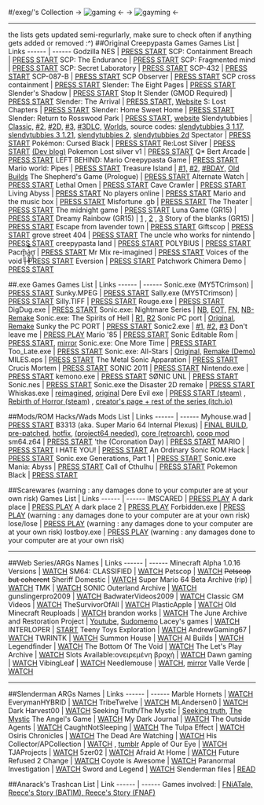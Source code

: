 #/exeg/'s Collection
-> ![gaming](https://files.catbox.moe/2kygql.png) <-
-> ![gayming](https://cdn.discordapp.com/attachments/622592283598127104/1065383789464928287/exegtanmain_1.png) <-

------------------------------------------------------------------------------------------------------------------------------------------------------
the lists gets updated semi-regurlarly, make sure to check often if anything gets added or removed :^)
##Original Creepypasta Games
Games List | Links
------ | ------
Godzilla NES | [PRESS START](https://gamejolt.com/games/godzilla/265180)
SCP: Containment Breach | [PRESS START](https://www.scpcbgame.com/)
SCP: The Endurance | [PRESS START](https://gamejolt.com/games/scp-the-endurance/358318)
SCP: Fragmented mind | [PRESS START](https://store.steampowered.com/app/1184790/SCP_Fragmented_Minds/)
SCP: Secret Laboratory | [PRESS START](https://store.steampowered.com/app/700330/SCP_Secret_Laboratory/)
SCP-432 | [PRESS START](https://archive.org/details/scp-432-skymidnight)
SCP-087-B | [PRESS START](https://www.scpcbgame.com/scp-087-b.html)
SCP Observer | [PRESS START](https://store.steampowered.com/app/1738710/SCP_Observer/)
SCP cross containment | [PRESS START](https://gamejolt.com/games/crosscontainment/551075 )
Slender: The Eight Pages | [PRESS START](https://slendergames.wordpress.com/2014/04/27/mf-link-slender-the-eight-pages-all-version/)
Slender's Shadow | [PRESS START](https://marcsteene.itch.io/slendermans-shadow)
Stop It Slender (GMOD Required) | [PRESS START](https://steamcommunity.com/sharedfiles/filedetails/?id=171728689)
Slender: The Arrival | [PRESS START,](https://store.steampowered.com/app/252330/Slender_The_Arrival) [Website](https://www.slenderarrival.com)
S: Lost Chapters | [PRESS START](https://store.steampowered.com/app/2506890/S_Lost_Chapters/)
Slender: Home Sweet Home | [PRESS START](https://gamejolt.com/games/slender-home-sweet-home/788200)
Slender: Return to Rosswood Park | [PRESS START](https://gamejolt.com/games/slender_returntorosswood/826508), [website](https://rosswoodparkservices.com/)
Slendytubbies | [Classic,](https://files.catbox.moe/yx2ew1.rar) [#2,](http://zeoworks.com/games/Slendytubbies2.html) [#2D,](http://zeoworks.com/games/Slendytubbies2D.html) [#3,](http://zeoworks.com/games/Slendytubbies3.html) [#3DLC,](http://zeoworks.com/games/Slendytubbies3C4.html) [Worlds](https://zeoworks.com/games/SlendytubbiesWorlds.html), source codes: [slendytubbies 3 1.17](https://drive.google.com/file/d/1gml41vNnW7jqc_HEfvmEXy6jDUMtCGD0/view?pli=1), [slendytubbies 3 1.21](https://drive.google.com/file/d/1IYKY_SHtUANbDfNHwmsLUp887oi19GAO/view), [slendytubbies 2](https://drive.google.com/file/d/1Mq3xhMzBNeim0uPgvSmyc_DZA3YNdDBO/view), [slendytubbies 2d](https://drive.google.com/file/d/1nwQFyY0yFR8cupt8BUL5L96ZNi2M67Em/view)
Spectator | [PRESS START](https://store.steampowered.com/app/2132450/Spectator/)
Pokémon: Cursed Black | [PRESS START](https://www.mediafire.com/file/lld8vxtjdhi3z07/Pok%25C3%25A9mon_Cursed_Black_Release_1.0.zip/file)
Re:Lost Silver | [PRESS START](https://www.mediafire.com/file/6eaygo0wqet0af5/ReLostSilver_1.3.3.zip/file) [(Dev blog)](https://tohjofalls.net/)
Pokemon Lost silver v1 | [PRESS START](https://archive.org/details/pokemon-lost-silver-v-1)
Q* Bert Arcade | [PRESS START](https://gamejolt.com/games/hilbert/770953)
LEFT BEHIND: Mario Creepypasta Game | [PRESS START](https://gamejolt.com/games/LEFT-BEHIND/684380)
Mario world: Pipes | [PRESS START](https://gamejolt.com/games/PIPES/834607)
Treasure Island | [#1,](https://gamejolt.com/games/treasureislandofficial/222994) [#2,](https://gamejolt.com/games/OblitusCasa/356260) [#BDAY,](https://gamejolt.com/games/fnatianniversary/510774) [Old Builds](https://gamejolt.com/games/old-fnati/507403)
The Shepherd's Game (Prologue) | [PRESS START](https://www.dropbox.com/s/6sic8iv1uxna4xq/The_Shepherd_Game%20(Windows).zip?dl=0)
Alternate Watch | [PRESS START](https://tesseron.itch.io/alternate-watch)
Lethal Omen | [PRESS START](https://alpine-arts.itch.io/lethal-omen)
Cave Crawler | [PRESS START](https://store.steampowered.com/app/2282480/Cave_Crawler/)
Living Abyss | [PRESS START](https://rain3.itch.io/living-abyss)
No players online | [PRESS START](https://papercookies.itch.io/no-players-online)
Mario and the music box | [PRESS START](https://ari-games.com/downloads.html)
Misfortune .gb | [PRESS START](https://misfortune-dot-gb.webs.com/game-download)
The Theater | [PRESS START](https://newa-studios.itch.io/thetheater)
The midnight game | [PRESS START](https://www.indiedb.com/games/the-midnight-game)
Luna Game (GR15) | [PRESS START](https://archive.org/download/LunaGame)
Dreamy Rainbow  (GR15) | [1](http://www.mediafire.com/?jy3n64jl6jnua4a) , [2](http://www.mediafire.com/?l4sn99ilbxhunac) , [3](http://www.mediafire.com/?2zyzkk31eg2ufk5)
Story of the blanks (GR15) | [PRESS START](https://www.newgrounds.com/portal/view/573755)
Escape from lavender town | [PRESS START](https://adriendittrick.itch.io/eflt)
Giftscop | [PRESS START](https://giftscop.com/)
grove street 404 | [PRESS START](https://libertycity.net/files/gta-san-andreas/184252-grove-street-404.html)
The uncle who works for nintendo | [PRESS START](https://ztul.itch.io/the-uncle-who-works-for-nintendo)
creepypasta land | [PRESS START](https://gamejolt.com/games/creepypasta-land/40233)
POLYBIUS | [PRESS START](https://store.steampowered.com/app/906120/POLYBIUS/)
Pacm̬̦̩̹̌͢a̪͓̮̼͍̗͑̿ͫn̛̥͈ͅ | [PRESS START](https://berickcook.itch.io/pacman)
Mr Mix re-imagined | [PRESS START](https://gamejolt.com/games/MRMIX/827664)
Voices of the void | [PRESS START](https://mrdrnose.itch.io/votv)
Eversion | [PRESS START](https://store.steampowered.com/app/33680/eversion/)
Patchwork Chimera Demo | [PRESS START](https://mega.nz/file/FeNGAJjL#tu9BCMYG0t2SbNbjaHJmPj_AGc-rOpMs8TeeiIESIDY)

##.exe Games
Games List | Links
------ | ------
Sonic.exe (MY5TCrimson) | [PRESS START](https://gamejolt.com/games/sonic-exe-the-game/16239)
Sunky.MPEG | [PRESS START](https://gamejolt.com/games/sunky-mpeg/78243) 
Sally.exe (MY5TCrimson) | [PRESS START](https://gamejolt.com/games/sally-exe-the-game/20920)
Silly.TIFF | [PRESS START](https://gamejolt.com/games/silly-tiff/78244)
Rouge.exe | [PRESS START](https://gamejolt.com/games/rouge-exe/164505)
DigDug.exe | [PRESS START](https://gamejolt.com/games/DigDugexe/712475)
Sonic.exe: Nightmare Series | [NB,](https://gamejolt.com/games/sonic-exe-nightmare-beginning/229832) [EOT,](https://gamejolt.com/games/SallyTitle_QuickLS_/258884) [FN,](https://gamejolt.com/games/UIM_JKP_3_O/562651) [NB-Remake](https://gamejolt.com/games/NBR_UIM/516580)
Sonic.exe: The Spirits of Hell | [R1,](https://gamejolt.com/games/SonicExeTSOH/306847) [R2](https://gamejolt.com/games/SonicExeTSOH2/376138)
Sonic PC port | [Original,](https://www.mediafire.com/file/x4d0cssi6k256nx/sonic-pcport-patch.exe/file) [Remake](https://gamejolt.com/games/PCPORTREMAKE/527553)
Sunky the PC PORT | [PRESS START](https://gamejolt.com/games/sunky-the-pc-port/680198)
Sonic2.exe | [#1,](https://gamejolt.com/games/sonic2-exe-the-game/21631) [#2,](https://gamejolt.com/games/sunshine-exe-sonic2-exe-part-ii-the-game/22071) [#3](https://gamejolt.com/games/insanity-exe-sonic2-exe-part-iii-the-game-full-version/23138)
Don't leave me | [PRESS PLAY](https://gamejolt.com/games/dontleaveme/484334)
Mario '85 | [PRESS START](https://gamejolt.com/games/lucas/667036)
Sonic Editable Rom | [PRESS START](https://gamejolt.com/games/soniceditrom/830784), [mirror](https://files.catbox.moe/evb47y.zip)
Sonic.exe: One More Time | [PRESS START](https://gamejolt.com/games/Sonic-Exe-One-More-Time/642613)
Too_Late.exe | [PRESS START](https://gamejolt.com/games/Too_Late_exe/691749)
Sonic.exe: All-Stars | [Original,](https://gamejolt.com/games/SonicAllStarsWIDE/659841) [Remake (Demo)](https://gamejolt.com/games/hbc/430341)
MILES.eps | [PRESS START](https://gamejolt.com/games/miles_eps/769114)
The Metal Sonic Apparation | [PRESS START](https://gamejolt.com/games/MetalSonicApparation/642830)
Crucis Mortem | [PRESS START](https://gamejolt.com/games/crucis_mortem/769410)
SONIC 2011 | [PRESS START](https://gamejolt.com/games/sonic/783884)
Nintendo.exe | [PRESS START](https://gamejolt.com/games/nintendoexe/245013)
kemono.exe | [PRESS START](https://gamejolt.com/games/kemono/245965)
SØNIC UNL | [PRESS START](https://gamejolt.com/games/s0nicUNL/761095)
Sonic.nes | [PRESS START](https://gamejolt.com/games/sonicnes/672383)
Sonic.exe the Disaster 2D remake | [PRESS START](https://gamejolt.com/games/disaster2dr/780541)
Whiskas.exe | [reimagined](https://gamejolt.com/games/rewhiskasexe/634410), [original](https://gamejolt.com/games/WhiskasAreBack/475377)
Dere Evil exe | [PRESS START (steam)](https://store.steampowered.com/app/871950/DERE_EVIL_EXE/) , [Rebirth of Horror (steam)](https://store.steampowered.com/app/1597110/DERE_EXE_Rebirth_of_Horror/) , [creator's page + rest of the series (itch.io)](https://appsir.itch.io/)

##Mods/ROM Hacks/Wads
Mods List | Links
------ | ------
Myhouse.wad | [PRESS START](https://www.doomworld.com/forum/topic/134292-myhousewad/)
B3313 (aka. Super Mario 64 Internal Plexus) | [FINAL BUILD](https://drive.google.com/file/d/1h10_fmQQnKlVdIDJVALAWfoNFcpDyLF_/view), [pre-patched](https://www.mediafire.com/file/lulcro39ubyonnx/b3313_unabandoned.zip/file), [hotfix](https://benedani.xyz/files/bee/tweaked/B3313_unabandoned_a1.bps), [(project64 needed)](https://www.pj64-emu.com/), [core (retroarch)](https://www.mediafire.com/file/xzjtvnk7x9f1bs8/parallel_n64_libretro.dll/file), [coop mod](https://files.catbox.moe/n78wss.zip)
sm64.z64 | [PRESS START](https://romhacking.com/hack/sm64.z64)
'the (Coronation Day) | [PRESS START](https://www.smwcentral.net/?p=section&a=details&id=13017)
MARIO | [PRESS START](https://bin.smwcentral.net/36667/MARIO%20(1).zip)
I HATE YOU! | [PRESS START](https://www.smwcentral.net/?p=section&a=details&id=13943)
An Ordinary Sonic ROM Hack | [PRESS START](https://shc-dist.lostsig.co/downloads/compo2013/[SHC2013]%20[compo2013]%201%20-%20An%20Ordinary%20Sonic%20ROM%20Hack%20-%20By%20Cinossu.bin)
Sonic.exe Generations, Part 1 | [PRESS START](https://gamebanana.com/mods/363428)
Sonic.exe Mania: Abyss | [PRESS START](https://gamebanana.com/mods/47966)
Call of Cthulhu | [PRESS START](http://smwdb.me/db/a/a0a9d007669c8b674162dad58e02b12e1720b528/)
Pokemon Black | [PRESS START](https://www.romhacking.net/hacks/4577)

##Scarewares
(warning : any damages done to your computer are at your own risk)
Games List | Links
------ | ------
IMSCARED | [PRESS PLAY](https://store.steampowered.com/app/429720/IMSCARED/)
A dark place | [PRESS PLAY](https://xerstudios.itch.io/a-dark-place)
A dark place 2 | [PRESS PLAY](https://xerstudios.itch.io/a-dark-place-2)
Forbidden.exe | [PRESS PLAY](https://www.kloonigames.com/blog/games/forbidden_exe) (warning : any damages done to your computer are at your own risk)
lose/lose | [PRESS PLAY](http://www.stfj.net/art/2009/loselose/) (warning : any damages done to your computer are at your own risk)
lostboy.exe | [PRESS PLAY](https://www.mediafire.com/file/cat1hbm3ku3z9t1/lostboy.rar/file) (warning : any damages done to your computer are at your own risk)



------------------------------------------------------------------------------------------------------------------------------------------------------
##Web Series/ARGs
Names | Links
------ | ------
Minecraft Alpha 1.0.16 Versions | [WATCH](https://www.youtube.com/@MinecraftAlphaVersions)
SM64: CLASSIFIED | [WATCH](https://youtube.com/playlist?list=PLAqjcQHqLvgC3_Y1K-N7Hhp7_ZSTbXg0A)
Petscop | [WATCH](https://www.youtube.com/@Petscop)
~~Petscop but coherent~~ Sheriff Domestic | [WATCH](https://www.youtube.com/@SheriffDomestic)
Super Mario 64 Beta Archive (rip) | [WATCH](https://www.youtube.com/@SM64BA)
TMK | [WATCH](https://www.youtube.com/playlist?list=PL-OuhtW42_qmC4yzIuLsI4RQnE8SvQucp)
SONIC Outerland Archive | [WATCH](https://www.youtube.com/@sonicouterland)
gunslingerpro2009 | [WATCH](https://youtube.com/@gunslingerpro-qi3sx)
BadwaterVideos2009 | [WATCH](https://youtube.com/@BadwaterVideos2009)
Classic GM Videos | [WATCH](https://youtube.com/@classicgmvideos4221)
TheSurvivorOfAll  | [WATCH](https://youtube.com/@thesurvivorofall1890)
PlasticApple | [WATCH](https://youtube.com/@PlasticApple2011)
Old Minecraft Reuploads | [WATCH](https://youtube.com/@oldminecraftreuploads793)
brandon works | [WATCH](https://youtube.com/@brandonworks6443)
The June Archive and Restoration Project | [Youtube,](https://youtube.com/@JuneFlipArchive) [Sudomemo](https://www.sudomemo.net/user/5217F8507F2D3216@DSi)
Lacey's games | [WATCH](https://www.youtube.com/playlist?list=PLPCT6_j9_XHZQozvoPbOBXre1Oxme38Rc)
INTERLOPER | [START](https://www.youtube.com/playlist?list=PL6ywVNnt0-OpbUDztGZd7n6QjtADOTXY-)
Teeny Toys Exploration | [WATCH](https://youtube.com/@TeenyToysExploration)
AndrewGaming67 | [WATCH](https://youtube.com/@andrewgaming6751)
TWRINTK | [WATCH](https://youtube.com/@twrintk9487)
Summon House | [WATCH](https://youtube.com/@summonhouse9830)
AI Builds | [WATCH](https://youtube.com/@AIBuilds)
Legendfinder | [WATCH](https://youtube.com/@legendfinder)
The Bottom Of The Void | [WATCH](https://youtube.com/@unintelligible-synapse)
The Let's Play Archive | [WATCH](https://youtube.com/@tlpa)
Slots Available:ονειρεμένη βροχή | [WATCH](https://youtube.com/@theologicorpse)
Dawn gaming | [WATCH](https://youtube.com/@dawngaming7190)
VibingLeaf | [WATCH](https://www.youtube.com/@VibingLeaf/videos)
Needlemouse | [WATCH](https://www.youtube.com/watch?v=vTpmyDePd9k), [mirror](https://mega.nz/file/fPZCjRRS#N3BtVGEjw1bEuBjSQHu8R9UbuGYzcdONDqyGVVTihU8)
Valle Verde | [WATCH](https://www.youtube.com/@-Alluvium-/videos)

------------------------------------------------------------------------------------------------------------------------------------------------------
##Slenderman ARGs
Names | Links
------ | ------
Marble Hornets | [WATCH](https://www.youtube.com/user/MarbleHornets)
EverymanHYBRID | [WATCH](https://www.youtube.com/user/EverymanHYBRID)
TribeTwelve | [WATCH](https://www.youtube.com/user/TribeTwelve)
MLAndersen0 | [WATCH](https://www.youtube.com/user/MLAndersen0)
Dark Harvest00 | [WATCH](https://www.youtube.com/user/DarkHarvest00)
Seeking Truth/The Mystic | [Seeking truth](http://openthedoorandyouwillfindme.blogspot.com/), [The Mystic](http://helpingthosehelpthemselves.blogspot.com/)
The Angel's Game | [WATCH](https://www.youtube.com/@theoriginalaliendude)
My Dark Journal | [WATCH](https://www.youtube.com/user/MyDarkJournal)
The Outside Agents | [WATCH](https://www.youtube.com/@theoutsideagents)
CaughtNotSleeping | [WATCH](https://www.youtube.com/user/CaughtNotSleeping)
The Tulpa Effect | [WATCH](https://www.youtube.com/user/tulpaeffect)
Osiris Chronicles | [WATCH](https://www.youtube.com/user/OsirisChronicles)
The Dead Are Watching | [WATCH](https://www.youtube.com/user/TheDeadAreWatching)
His Collector/APCollection | [WATCH](https://www.youtube.com/@APCollection) , [tumblr](https://hiscollector.tumblr.com/)
Apple of Our Eye | [WATCH](https://www.youtube.com/@AppleOfOurEye)
TJAProjects | [WATCH](https://www.youtube.com/user/TJAProjects)
5zer02 | [WATCH](https://www.youtube.com/user/5zer02)
Afraid At Home | [WATCH](https://www.youtube.com/afraidathome)
Future Refused 2 Change | [WATCH](https://www.youtube.com/@FutureRefused2Change/)
Coyote is Awesome | [WATCH](https://www.youtube.com/@CoyoteIsAwesome)
Paranormal Investigation | [WATCH](https://www.youtube.com/@smartsy1)
Sword and Legend | [WATCH](https://www.deviantart.com/ladymasquerade/gallery/37300110/swordandlegend)
Slenderman files | [READ](https://web.archive.org/web/20221130104717/http://www.slendermanfiles.org/home/)
































































































































































##Anarack's Trashcan
List | Link
------ | ------
Games involved: | [FNiATale, Reece's Story (BATIM), Reece's Story (FNAF)](https://drive.google.com/drive/folders/1qm1QasUwkvbSvnEf4JELo2gXdnEcXP0F)